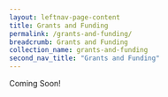 ```yaml
---
layout: leftnav-page-content
title: Grants and Funding
permalink: /grants-and-funding/
breadcrumb: Grants and Funding 
collection_name: grants-and-funding
second_nav_title: "Grants and Funding"
---
```


Coming Soon!
